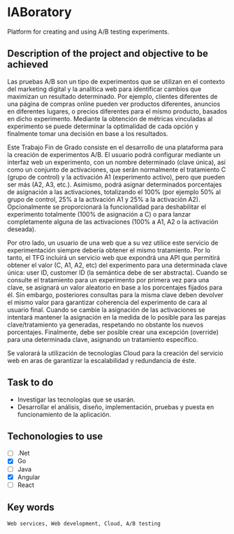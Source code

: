 # lABoratory
Platform for creating and using A/B testing experiments.

## Description of the project and objective to be achieved
Las pruebas A/B son un tipo de experimentos que se utilizan en el contexto del marketing digital y la analítica web para identificar cambios que maximizan un resultado determinado. Por ejemplo, clientes diferentes de una página de compras online pueden ver productos diferentes, anuncios en diferentes lugares, o precios diferentes para el mismo producto, basados en dicho experimento. Mediante la obtención de métricas vinculadas al experimento se puede determinar la optimalidad de cada opción y finalmente tomar una decisión en base a los resultados.

Este Trabajo Fin de Grado consiste en el desarrollo de una plataforma para la creación de experimentos A/B. El usuario podrá configurar mediante un interfaz web un experimento, con un nombre determinado (clave única), así como un conjunto de activaciones, que serán normalmente el tratamiento C (grupo de control) y la activación A1 (experimento activo), pero que pueden ser más (A2, A3, etc.). Asimismo, podrá asignar determinados porcentajes de asignación a las activaciones, totalizando el 100% (por ejemplo 50% al grupo de control, 25% a la activación A1 y 25% a la activación A2). Opcionalmente se proporcionará la funcionalidad para deshabilitar el experimento totalmente (100% de asignación a C) o para lanzar completamente alguna de las activaciones (100% a A1, A2 o la activación deseada).

Por otro lado, un usuario de una web que a su vez utilice este servicio de experimentación siempre debería obtener el mismo tratamiento. Por lo tanto, el TFG incluirá un servicio web que expondrá una API que permitirá obtener el valor (C, A1, A2, etc) del experimento para una determinada clave única: user ID, customer ID (la semántica debe de ser abstracta). Cuando se consulte el tratamiento para un experimento por primera vez para una clave, se asignará un valor aleatorio en base a los porcentajes fijados para él. Sin embargo, posteriores consultas para la misma clave deben devolver el mismo valor para garantizar coherencia del experimento de cara al usuario final. Cuando se cambie la asignación de las activaciones se intentará mantener la asignación en la medida de lo posible para las parejas clave/tratamiento ya generadas, respetando no obstante los nuevos porcentajes. Finalmente, debe ser posible crear una excepción (override) para una determinada clave, asignando un tratamiento específico.

Se valorará la utilización de tecnologías Cloud para la creación del servicio web en aras de garantizar la escalabilidad y redundancia de éste.


## Task to do
 * Investigar las tecnologías que se usarán.
 * Desarrollar el análisis, diseño, implementación, pruebas y puesta en funcionamiento de la aplicación.

## Techonologies to use
 - [ ] .Net
 - [x] Go
 - [ ] Java
 - [x] Angular
 - [ ] React

## Key words
`Web services, Web development, Cloud, A/B testing`


